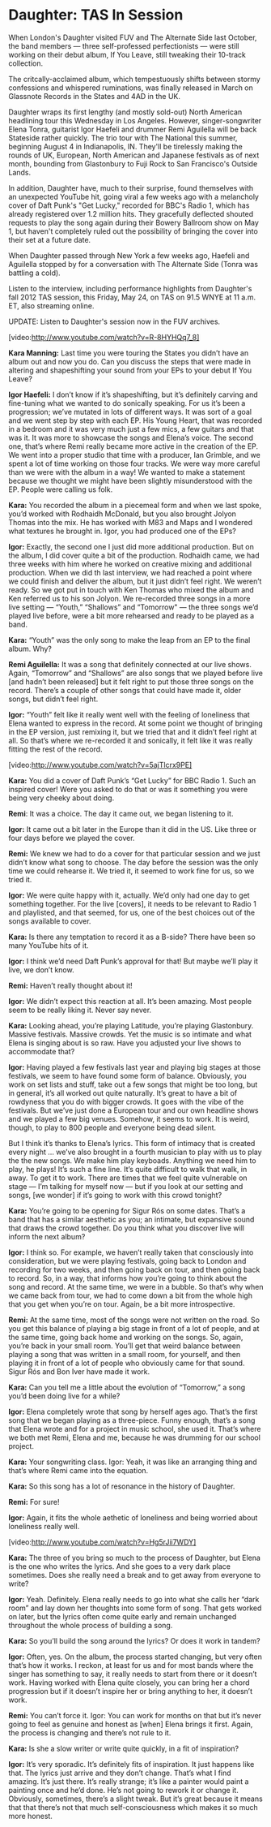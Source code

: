 # Daughter: TAS In Session

When London's Daughter visited FUV and The Alternate Side last October, the band members — three self-professed perfectionists — were still working on their debut album, If You Leave, still tweaking their 10-track collection.

The critcally-acclaimed album, which tempestuously shifts between stormy confessions and whispered ruminations, was finally released in March on Glassnote Records in the States and 4AD in the UK.

Daughter wraps its first lengthy (and mostly sold-out) North American headlining tour this Wednesday in Los Angeles. However, singer-songwriter Elena Tonra, guitarist Igor Haefeli and drummer Remi Aguilella will be back Stateside rather quickly. The trio tour with The National this summer, beginning August 4 in Indianapolis, IN. They'll be tirelessly making the rounds of UK,  European, North American and Japanese festivals as of next month, bounding from Glastonbury to Fuji Rock to San Francisco's Outside Lands.

In addition, Daughter have, much to their surprise, found themselves with an unexpected YouTube hit, going viral a few weeks ago with a melancholy cover of Daft Punk's "Get Lucky," recorded for BBC's Radio 1, which has already registered over 1.2 million hits. They gracefully deflected shouted requests to play the song again during their Bowery Ballroom show on May 1, but haven't completely ruled out the possibility of bringing the cover into their set at a future date.

When Daughter passed through New York a few weeks ago, Haefeli and Aguilella stopped by for a conversation with The Alternate Side (Tonra was battling a cold).

Listen to the interview, including performance highlights from Daughter's fall 2012 TAS session, this Friday, May 24, on TAS on 91.5 WNYE at 11 a.m. ET, also streaming online.

UPDATE: Listen to Daughter's session now in the FUV archives.

[video:http://www.youtube.com/watch?v=R-8HYHQq7_8]

**Kara Manning:** Last time you were touring the States you didn’t have an album out and now you do. Can you discuss the steps that were made in altering and shapeshifting your sound from your EPs to your debut If You Leave?

**Igor Haefeli:** I don’t know if it’s shapeshifting, but it’s definitely carving and fine-tuning what we wanted to do sonically speaking. For us it’s been a progression; we’ve mutated in lots of different ways. It was sort of a goal and we went step by step with each EP. His Young Heart, that was recorded in a bedroom and it was very much just a few mics, a few guitars and that was it. It was more to showcase the songs and Elena’s voice. The second one, that’s where Remi really became more active in the creation of the EP. We went into a proper studio that time with a producer, Ian Grimble, and we spent a lot of time working on those four tracks. We were way more careful than we were with the album in a way! We wanted to make a statement because we thought we might have been slightly misunderstood with the EP. People were calling us folk.

**Kara:** You recorded the album in a piecemeal form and when we last spoke, you’d worked with Rodhaidh McDonald, but you also brought Jolyon Thomas into the mix. He has worked with M83 and Maps and I wondered what textures he brought in. Igor, you had produced one of the EPs?

**Igor:** Exactly, the second one I just did more additional production. But on the album, I did cover quite a bit of the production. Rodhaidh came, we had three weeks with him where he worked on creative mixing and additional production. When we did th last interview, we had reached a point where we could finish and deliver the album, but it just didn’t feel right. We weren’t ready. So we got put in touch with Ken Thomas who mixed the album and Ken referred us to his son Jolyon. We re-recorded three songs in a more live setting — “Youth,” “Shallows” and “Tomorrow" — the three songs we’d played live before, were a bit more rehearsed and ready to be played as a band.

**Kara:** “Youth” was the only song to make the leap from an EP to the final album. Why?

**Remi Aguilella:** It was a song that definitely connected at our live shows. Again, “Tomorrow” and “Shallows” are also songs that we played before live [and hadn’t been released] but it felt right to put those three songs on the record. There’s a couple of other songs that could have made it, older songs, but didn’t feel right.

**Igor:** “Youth” felt like it really went well with the feeling of loneliness that Elena wanted to express in the record. At some point we thought of bringing in the EP version, just remixing it, but we tried that and it didn’t feel right at all. So that’s where we re-recorded it and sonically, it felt like it was really fitting the rest of the record.

[video:http://www.youtube.com/watch?v=5ajTlcrx9PE]

**Kara:** You did a cover of Daft Punk’s “Get Lucky” for BBC Radio 1. Such an inspired cover! Were you asked to do that or was it something you were being very cheeky about doing.

**Remi**: It was a choice. The day it came out, we began listening to it.

**Igor:** It came out a bit later in the Europe than it did in the US. Like three or four days before we played the cover.

**Remi:** We knew we had to do a cover for that particular session and we just didn’t know what song to choose. The day before the session was the only time we could rehearse it. We tried it, it seemed to work fine for us, so we tried it.

**Igor:** We were quite happy with it, actually. We’d only had one day to get something together. For the live [covers], it needs to be relevant to Radio 1 and playlisted, and that seemed, for us, one of the best choices out of the songs available to cover.

**Kara:** Is there any temptation to record it as a B-side? There have been so many YouTube hits of it.

**Igor:** I think we’d need Daft Punk’s approval for that! But maybe we’ll play it live, we don’t know.

**Remi:** Haven’t really thought about it!

**Igor:** We didn’t expect this reaction at all. It’s been amazing. Most people seem to be really liking it. Never say never.

**Kara:** Looking ahead, you’re playing Latitude, you’re playing Glastonbury. Massive festivals. Massive crowds. Yet the music is so intimate and what Elena is singing about is so raw. Have you adjusted your live shows to accommodate that?

**Igor:** Having played a few festivals last year and playing big stages at those festivals, we seem to have found some form of balance. Obviously, you work on set lists and stuff, take out a few songs that might be too long, but in general, it’s all worked out quite naturally. It’s great to have a bit of rowdyness that you do with bigger crowds. It goes with the vibe of the festivals. But we’ve just done a European tour and our own headline shows and we played a few big venues. Somehow, it seems to work. It is weird, though, to play to 800 people and everyone being dead silent.

But I think it’s thanks to Elena’s lyrics. This form of intimacy that is created every night … we’ve also brought in a fourth musician to play with us to play the the new songs. We make him play keyboads. Anything we need him to play, he plays! It’s such a fine line. It’s quite difficult to walk that walk, in away. To get it to work. There are times that we feel quite vulnerable on stage — I’m talking for myself now — but if you look at our setting and songs, [we wonder] if it’s going to work with this crowd tonight?

**Kara:** You’re going to be opening for Sigur Rós on some dates. That’s a band that has a similar aesthetic as you; an intimate, but expansive sound that draws the crowd together. Do you think what you discover live will inform the next album?

**Igor:** I think so. For example, we haven’t really taken that consciously into consideration, but we were playing festivals, going back to London and recording for two weeks, and then going back on tour, and then going back to record. So, in a way, that informs how you’re going to think about the song and record. At the same time, we were in a bubble. So that’s why when we came back from tour, we had to come down a bit from the whole high that you get when you’re on tour. Again, be a bit more introspective.

**Remi:** At the same time, most of the songs were not written on the road. So you get this balance of playing a big stage in front of a lot of people, and at the same time, going back home and working on the songs. So, again, you’re back in your small room. You’ll get that weird balance between playing a song that was written in a small room, for yourself, and then playing it in front of a lot of people who obviously came for that sound. Sigur Rós and Bon Iver have made it work.

**Kara:** Can you tell me a little about the evolution of “Tomorrow,” a song you’d been doing live for a while?

**Igor:** Elena completely wrote that song by herself ages ago. That’s the first song that we began playing as a three-piece. Funny enough, that’s a song that Elena wrote and for a project in music school, she used it. That’s where we both met Remi, Elena and me, because he was drumming for our school project.

**Kara:** Your songwriting class. Igor: Yeah, it was like an arranging thing and that’s where Remi came into the equation.

**Kara:** So this song has a lot of resonance in the history of Daughter.

**Remi:** For sure!

**Igor:** Again, it fits the whole aethetic of loneliness and being worried about loneliness really well.

[video:http://www.youtube.com/watch?v=Hg5rJii7WDY]

**Kara:** The three of you bring so much to the process of Daughter, but Elena is the one who writes the lyrics. And she goes to a very dark place sometimes. Does she really need a break and to get away from everyone to write?  

**Igor:** Yeah. Definitely. Elena really needs to go into what she calls her “dark room” and lay down her thoughts into some form of song. That gets worked on later, but the lyrics often come quite early and remain unchanged throughout the whole process of building a song.

**Kara:** So you’ll build the song around the lyrics? Or does it work in tandem?

**Igor:** Often, yes. On the album, the process started changing, but very often that’s how it works. I reckon, at least for us and for most bands where the singer has something to say, it really needs to start from there or it doesn’t work. Having worked with Elena quite closely, you can bring her a chord progression but if it doesn’t inspire her or bring anything to her, it doesn’t work.

**Remi:** You can’t force it. Igor: You can work for months on that but it’s never going to feel as genuine and honest as [when] Elena brings it first. Again, the process is changing and there’s not rule to it.

**Kara:** Is she a slow writer or write quite quickly, in a fit of inspiration?

**Igor:** It’s very sporadic. It’s definitely fits of inspiration. It just happens like that. The lyrics just arrive and they don’t change. That’s what I find amazing. It’s just there. It’s really strange; it’s like a painter would paint a painting once and he’d done. He’s not going to rework it or change it. Obviously, sometimes, there’s a slight tweak. But it’s great because it means that that there’s not that much self-consciousness which makes it so much more honest.

